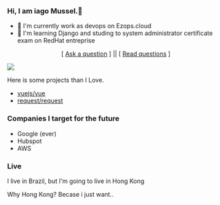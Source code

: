 ### Hi, I am iago Mussel.👋
- 🔭 I'm currently work as devops on Ezops.cloud
- 🌱 I'm learning Django and studing to system administrator certificate exam on RedHat entreprise 


<p align='center'>
[ <a href='https://github.com/Soldy/ama/issues/new'>Ask a question</a> ] ||
[ <a href='https://github.com/Soldy/ama/issues?q=is%3Aissue+is%3Aclosed'>Read questions</a> ]
</p>
<img src="https://gidigi.com/cdn/love.gif">
<p> Here is some projects than I Love.</p>

- [vuejs/vue](https://github.com/vuejs/vue)
- [request/request](https://github.com/request/request) 



### Companies I target for the future

- Google (ever)
- Hubspot
- AWS


###  Live

I live in Brazil, but I'm going to live in Hong Kong

Why Hong Kong? Becase i just want..
